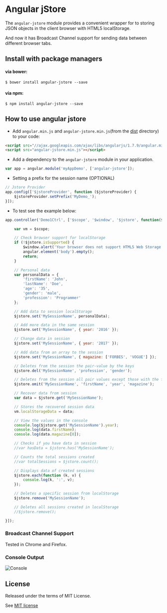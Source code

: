 # Angular jStore

The `angular-jstore` module provides a convenient wrapper for to storing JSON objects in the client browser with HTML5 localStorage.

And now it has Broadcast Channel support for sending data between different browser tabs.


## Install with package managers

#### via bower:
```
$ bower install angular-jstore --save
```
#### via npm:
```
$ npm install angular-jstore --save
```


## How to use angular jstore

* Add `angular.min.js` and `angular-jstore.min.js`(from the [dist](https://github.com/giovanniramos/angular-jstore/tree/master/dist) directory) to your code:

```html
<script src="//ajax.googleapis.com/ajax/libs/angularjs/1.7.9/angular.min.js"></script>
<script src="angular-jstore.min.js"></script>
```

* Add a dependency to the `angular-jstore` module in your application.

```js
var app = angular.module('myAppDemo', ['angular-jstore']);
```

* Setting a prefix for the session name (OPTIONAL)

```js
// Jstore Provider
app.config(['$jstoreProvider', function ($jstoreProvider) {
    $jstoreProvider.setPrefix('MyDemo_');
}]);
```

* To test see the example below:

```js
app.controller('Demo1Ctrl', ['$scope', '$window', '$jstore', function($scope, $window, $jstore) {

    var vm = $scope;

    // Check browser support for localStorage
    if (!$jstore.isSupported) {
        $window.alert('Your browser does not support HTML5 Web Storage. Please upgrade to a modern browser.');
        angular.element('body').empty();
        return;
    }

    // Personal data
    var personalData = {
        'firstName': 'John',
        'lastName': 'Doe',
        'age': '35',
        'gender': 'male',
        'profession': 'Programmer'
    };

    // Add data to session localStorage
    $jstore.set('MySessionName', personalData);

    // Add more data in the same session
    $jstore.set('MySessionName', { year: '2016' });

    // Change data in session
    $jstore.set('MySessionName', { year: '2017' });

    // Add data from an array to the session
    $jstore.set('MySessionName', { magazine: ['FORBES', 'VOGUE'] });

    // Deletes from the session the pair-value by the keys
    $jstore.del('MySessionName', 'profession', 'gender');

    // Deletes from the session all pair values except those with the following keys
    $jstore.omit('MySessionName', 'firstName', 'year', 'magazine');

    // Recover data from session
    var data = $jstore.get('MySessionName');

    // Stores the recovered session data
    vm.localStorageData = data;

    // View the values in the console
    console.log($jstore.get('MySessionName').year);
    console.log(data.firstName);
    console.log(data.magazine[0]);

    // Checks if you have data in session
    //var hasData = $jstore.has('MySessionName');

    // Counts the total sessions created
    //var totalSessions = $jstore.count();

    // Displays data of created sessions
    $jstore.each(function (k, v) {
        console.log(k, ':', v);
    });

    // Deletes a specific session from localStorage
    $jstore.remove('MySessionName');

    // Deletes all sessions created in localStorage
    //$jstore.remove();

}]);
```

### Broadcast Channel Support

Tested in Chrome and Firefox.


### Console Output

![Console](http://i.imgur.com/9jixWRT.png)


## License

Released under the terms of MIT License.

See [MIT license](http://opensource.org/licenses/MIT "MIT License")